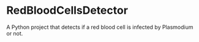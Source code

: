 # RedBloodCellsDetector
A Python project that detects if a red blood cell is infected by Plasmodium or not.
